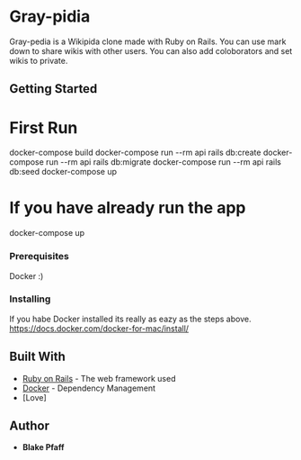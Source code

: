 # Gray-pidia
Gray-pedia is a Wikipida clone made with Ruby on Rails.  You can use mark down to share wikis with other users.  You can also add coloborators and set wikis to private. 

## Getting Started

# First Run
docker-compose build
docker-compose run --rm api rails db:create
docker-compose run --rm api rails db:migrate
docker-compose run --rm api rails db:seed
docker-compose up

# If you have already run the app
docker-compose up

### Prerequisites

Docker :)


### Installing

If you habe Docker installed its really as eazy as the steps above.
https://docs.docker.com/docker-for-mac/install/



## Built With

* [Ruby on Rails](http://rubyonrails.org/) - The web framework used
* [Docker](https://docs.docker.com/docker-for-mac/install/) - Dependency Management
* [Love]


## Author

* **Blake Pfaff** 

